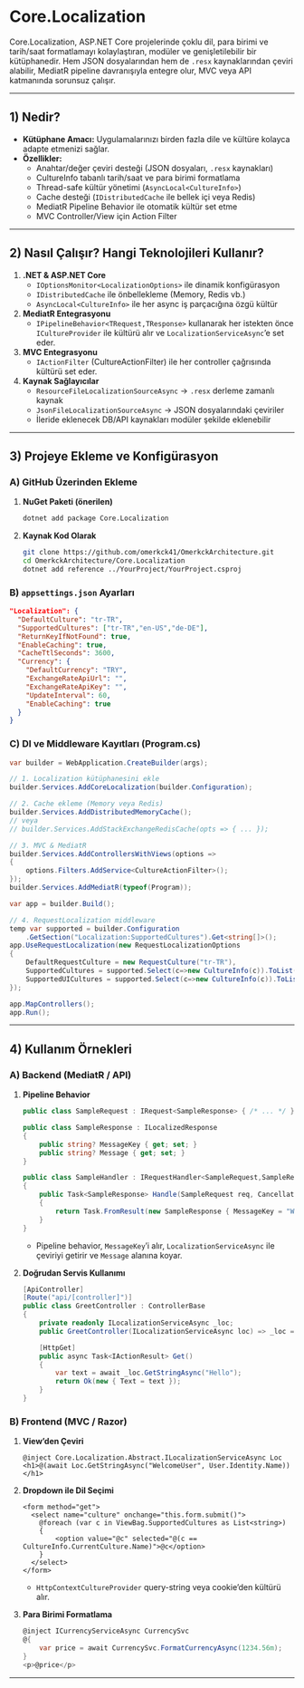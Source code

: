 ﻿# Core.Localization

Core.Localization, ASP.NET Core projelerinde çoklu dil, para birimi ve tarih/saat formatlamayı kolaylaştıran, modüler ve genişletilebilir bir kütüphanedir. Hem JSON dosyalarından hem de `.resx` kaynaklarından çeviri alabilir, MediatR pipeline davranışıyla entegre olur, MVC veya API katmanında sorunsuz çalışır.

---

## 1) Nedir?

- **Kütüphane Amacı:** Uygulamalarınızı birden fazla dile ve kültüre kolayca adapte etmenizi sağlar.
- **Özellikler:**
  - Anahtar/değer çeviri desteği (JSON dosyaları, `.resx` kaynakları)
  - CultureInfo tabanlı tarih/saat ve para birimi formatlama
  - Thread-safe kültür yönetimi (`AsyncLocal<CultureInfo>`)
  - Cache desteği (`IDistributedCache` ile bellek içi veya Redis)
  - MediatR Pipeline Behavior ile otomatik kültür set etme
  - MVC Controller/View için Action Filter

---

## 2) Nasıl Çalışır? Hangi Teknolojileri Kullanır?

1. **.NET & ASP.NET Core**
   - `IOptionsMonitor<LocalizationOptions>` ile dinamik konfigürasyon
   - `IDistributedCache` ile önbellekleme (Memory, Redis vb.)
   - `AsyncLocal<CultureInfo>` ile her async iş parçacığına özgü kültür
2. **MediatR Entegrasyonu**
   - `IPipelineBehavior<TRequest,TResponse>` kullanarak her istekten önce `ICultureProvider` ile kültürü alır ve `LocalizationServiceAsync`’e set eder.
3. **MVC Entegrasyonu**
   - `IActionFilter` (CultureActionFilter) ile her controller çağrısında kültürü set eder.
4. **Kaynak Sağlayıcılar**
   - `ResourceFileLocalizationSourceAsync` → `.resx` derleme zamanlı kaynak
   - `JsonFileLocalizationSourceAsync` → JSON dosyalarındaki çeviriler
   - İleride eklenecek DB/API kaynakları modüler şekilde eklenebilir

---

## 3) Projeye Ekleme ve Konfigürasyon

### A) GitHub Üzerinden Ekleme

1. **NuGet Paketi (önerilen)**
   ```bash
   dotnet add package Core.Localization
   ```
2. **Kaynak Kod Olarak**
   ```bash
   git clone https://github.com/omerkck41/OmerkckArchitecture.git
   cd OmerkckArchitecture/Core.Localization
   dotnet add reference ../YourProject/YourProject.csproj
   ```

### B) `appsettings.json` Ayarları
```json
"Localization": {
  "DefaultCulture": "tr-TR",
  "SupportedCultures": ["tr-TR","en-US","de-DE"],
  "ReturnKeyIfNotFound": true,
  "EnableCaching": true,
  "CacheTtlSeconds": 3600,
  "Currency": {
    "DefaultCurrency": "TRY",
    "ExchangeRateApiUrl": "",
    "ExchangeRateApiKey": "",
    "UpdateInterval": 60,
    "EnableCaching": true
  }
}
```

### C) DI ve Middleware Kayıtları (Program.cs)
```csharp
var builder = WebApplication.CreateBuilder(args);

// 1. Localization kütüphanesini ekle
builder.Services.AddCoreLocalization(builder.Configuration);

// 2. Cache ekleme (Memory veya Redis)
builder.Services.AddDistributedMemoryCache();
// veya
// builder.Services.AddStackExchangeRedisCache(opts => { ... });

// 3. MVC & MediatR
builder.Services.AddControllersWithViews(options =>
{
    options.Filters.AddService<CultureActionFilter>();
});
builder.Services.AddMediatR(typeof(Program));

var app = builder.Build();

// 4. RequestLocalization middleware
temp var supported = builder.Configuration
    .GetSection("Localization:SupportedCultures").Get<string[]>();
app.UseRequestLocalization(new RequestLocalizationOptions
{
    DefaultRequestCulture = new RequestCulture("tr-TR"),
    SupportedCultures = supported.Select(c=>new CultureInfo(c)).ToList(),
    SupportedUICultures = supported.Select(c=>new CultureInfo(c)).ToList()
});

app.MapControllers();
app.Run();
```

---

## 4) Kullanım Örnekleri

### A) Backend (MediatR / API)

1. **Pipeline Behavior**
   ```csharp
   public class SampleRequest : IRequest<SampleResponse> { /* ... */ }

   public class SampleResponse : ILocalizedResponse
   {
       public string? MessageKey { get; set; }
       public string? Message { get; set; }
   }

   public class SampleHandler : IRequestHandler<SampleRequest,SampleResponse>
   {
       public Task<SampleResponse> Handle(SampleRequest req, CancellationToken ct)
       {
           return Task.FromResult(new SampleResponse { MessageKey = "WelcomeUser" });
       }
   }
   ```
   - Pipeline behavior, `MessageKey`’i alır, `LocalizationServiceAsync` ile çeviriyi getirir ve `Message` alanına koyar.

2. **Doğrudan Servis Kullanımı**
   ```csharp
   [ApiController]
   [Route("api/[controller]")]
   public class GreetController : ControllerBase
   {
       private readonly ILocalizationServiceAsync _loc;
       public GreetController(ILocalizationServiceAsync loc) => _loc = loc;

       [HttpGet]
       public async Task<IActionResult> Get()
       {
           var text = await _loc.GetStringAsync("Hello");
           return Ok(new { Text = text });
       }
   }
   ```

### B) Frontend (MVC / Razor)

1. **View’den Çeviri**
   ```cshtml
   @inject Core.Localization.Abstract.ILocalizationServiceAsync Loc
   <h1>@(await Loc.GetStringAsync("WelcomeUser", User.Identity.Name))</h1>
   ```
2. **Dropdown ile Dil Seçimi**
   ```cshtml
   <form method="get">
     <select name="culture" onchange="this.form.submit()">
       @foreach (var c in ViewBag.SupportedCultures as List<string>)
       {
           <option value="@c" selected="@(c == CultureInfo.CurrentCulture.Name)">@c</option>
       }
     </select>
   </form>
   ```
   - `HttpContextCultureProvider` query-string veya cookie’den kültürü alır.

3. **Para Birimi Formatlama**
   ```csharp
   @inject ICurrencyServiceAsync CurrencySvc
   @{
       var price = await CurrencySvc.FormatCurrencyAsync(1234.56m);
   }
   <p>@price</p>
   ```

---